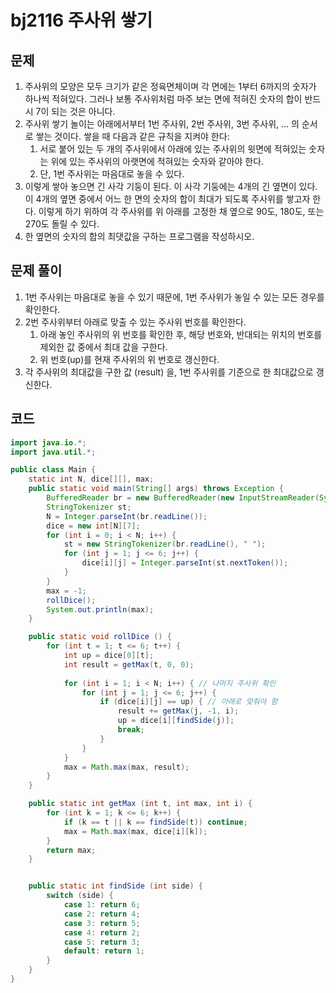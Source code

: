 # bj2116 주사위 쌓기

## 문제

1. 주사위의 모양은 모두 크기가 같은 정육면체이며 각 면에는 1부터 6까지의 숫자가 하나씩 적혀있다. 그러나 보통 주사위처럼 마주 보는 면에 적혀진 숫자의 합이 반드시 7이 되는 것은 아니다.
2. 주사위 쌓기 놀이는 아래에서부터 1번 주사위, 2번 주사위, 3번 주사위, … 의 순서로 쌓는 것이다. 쌓을 때 다음과 같은 규칙을 지켜야 한다: 
   1. 서로 붙어 있는 두 개의 주사위에서 아래에 있는 주사위의 윗면에 적혀있는 숫자는 위에 있는 주사위의 아랫면에 적혀있는 숫자와 같아야 한다.
   2. 단, 1번 주사위는 마음대로 놓을 수 있다.
3. 이렇게 쌓아 놓으면 긴 사각 기둥이 된다. 이 사각 기둥에는 4개의 긴 옆면이 있다. 이 4개의 옆면 중에서 어느 한 면의 숫자의 합이 최대가 되도록 주사위를 쌓고자 한다. 이렇게 하기 위하여 각 주사위를 위 아래를 고정한 채 옆으로 90도, 180도, 또는 270도 돌릴 수 있다. 
4. 한 옆면의 숫자의 합의 최댓값을 구하는 프로그램을 작성하시오.

## 문제 풀이

1. 1번 주사위는 마음대로 놓을 수 있기 때문에, 1번 주사위가 놓일 수 있는 모든 경우를 확인한다.
2. 2번 주사위부터 아래로 맞출 수 있는 주사위 번호를 확인한다.
   1. 아래 놓인 주사위의 위 번호를 확인한 후, 해당 번호와, 반대되는 위치의 번호를 제외한 값 중에서 최대 값을 구한다.
   2. 위 번호(up)를 현재 주사위의 위 번호로 갱신한다. 
3. 각 주사위의 최대값을 구한 값 (result) 을, 1번 주사위를 기준으로 한 최대값으로 갱신한다. 

## 코드

```java
import java.io.*;
import java.util.*;

public class Main {
    static int N, dice[][], max;
    public static void main(String[] args) throws Exception {
        BufferedReader br = new BufferedReader(new InputStreamReader(System.in));
        StringTokenizer st;
        N = Integer.parseInt(br.readLine());
        dice = new int[N][7];
        for (int i = 0; i < N; i++) {
            st = new StringTokenizer(br.readLine(), " ");
            for (int j = 1; j <= 6; j++) {
                dice[i][j] = Integer.parseInt(st.nextToken());
            }
        }
        max = -1;
        rollDice();
        System.out.println(max);
    }

    public static void rollDice () {
        for (int t = 1; t <= 6; t++) {
            int up = dice[0][t];
            int result = getMax(t, 0, 0);
          
            for (int i = 1; i < N; i++) { // 나머지 주사위 확인
                for (int j = 1; j <= 6; j++) {
                    if (dice[i][j] == up) { // 아래로 맞춰야 함
                        result += getMax(j, -1, i);
                        up = dice[i][findSide(j)];
                        break;
                    }
                }
            }
            max = Math.max(max, result);
        }
    }

    public static int getMax (int t, int max, int i) {
        for (int k = 1; k <= 6; k++) {
            if (k == t || k == findSide(t)) continue;
            max = Math.max(max, dice[i][k]);
        }
        return max;
    }


    public static int findSide (int side) {
        switch (side) {
            case 1: return 6;
            case 2: return 4;
            case 3: return 5;
            case 4: return 2;
            case 5: return 3;
            default: return 1;
        }
    }
}

```

